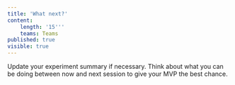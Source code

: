 ```yaml
---
title: 'What next?'
content:
    length: '15'''
    teams: Teams
published: true
visible: true
---
```


Update your experiment summary if necessary. Think about what you can be doing between now and next session to give your MVP the best chance.
